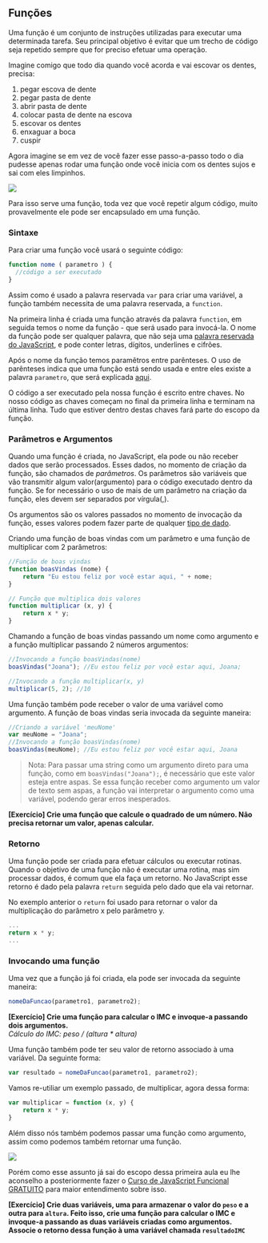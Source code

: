 ## Funções

Uma função é um conjunto de instruções utilizadas para executar uma determinada tarefa. Seu principal objetivo é evitar que um trecho de código seja repetido sempre que for preciso efetuar uma operação.

Imagine comigo que todo dia quando você acorda e vai escovar os dentes, precisa:

1. pegar escova de dente
2. pegar pasta de dente
3. abrir pasta de dente
4. colocar pasta de dente na escova
5. escovar os dentes
6. enxaguar a boca
7. cuspir

Agora imagine se em vez de você fazer esse passo-a-passo todo o dia pudesse apenas rodar uma função onde você inicia com os dentes sujos e sai com eles limpinhos.

![](http://schwererdentalcare.com/wp-content/uploads/2013/01/white-teeth.png)

Para isso serve uma função, toda vez que você repetir algum código, muito provavelmente ele pode ser encapsulado em uma função.

### Sintaxe

Para criar uma função você usará o seguinte código:

```js
function nome ( parametro ) {
  //código a ser executado
}
```

Assim como é usado a palavra reservada `var` para criar uma variável, a função também necessita de uma palavra reservada, a `function`.

Na primeira linha é criada uma função através da palavra `function`, em seguida temos o nome da função - que será usado para invocá-la. O nome da função pode ser qualquer palavra, que não seja uma [palavra reservada do JavaScript](https://developer.mozilla.org/en-US/docs/Web/JavaScript/Reference/Lexical_grammar#Keywords), e pode conter letras, dígitos, underlines e cifrões.

Após o nome da função temos paramêtros entre parênteses. O uso de parênteses indica que uma função está sendo usada e entre eles existe a palavra `parametro`, que será explicada [aqui](#parâmetros-e-argumentos).

O código a ser executado pela nossa função é escrito entre chaves. No nosso código as chaves começam no final da primeira linha e terminam na última linha. Tudo que estiver dentro destas chaves fará parte do escopo da função.

### Parâmetros e Argumentos

Quando uma função é criada, no JavaScript, ela pode ou não receber dados que serão processados. Esses dados, no momento de criação da função, são chamados de _parâmetros_. Os parâmetros são variáveis que vão transmitir algum valor(argumento) para o código executado dentro da função. Se for necessário o uso de mais de um parâmetro na criação da função, eles devem ser separados por vírgula(,).

Os argumentos são os valores passados no momento de invocação da função, esses valores podem fazer parte de qualquer [tipo de dado](https://developer.mozilla.org/pt-BR/docs/Web/JavaScript/Guide/Values,_variables,_and_literals#Valores).

Criando uma função de boas vindas com um parâmetro e uma função de multiplicar com 2 parâmetros:

```js
//Função de boas vindas
function boasVindas (nome) {
	return "Eu estou feliz por você estar aqui, " + nome;
}

// Função que multiplica dois valores
function multiplicar (x, y) {
	return x * y;
}
```

Chamando a função de boas vindas passando um nome como argumento e a função multiplicar passando 2 números argumentos:

```js
//Invocando a função boasVindas(nome)
boasVindas("Joana"); //Eu estou feliz por você estar aqui, Joana;

//Invocando a função multiplicar(x, y)
multiplicar(5, 2); //10
```

Uma função também pode receber o valor de uma variável como argumento. A função de boas vindas seria invocada da seguinte maneira:

```js
//Criando a variável 'meuNome'
var meuNome = "Joana";
//Invocando a função boasVindas(nome)
boasVindas(meuNome); //Eu estou feliz por você estar aqui, Joana
```

> Nota: Para passar uma string como um argumento direto para uma função, como em `boasVindas("Joana");`, é necessário que este valor esteja entre aspas. Se essa função receber como argumento um valor de texto sem aspas, a função vai interpretar o argumento como uma variável, podendo gerar erros inesperados.

**[Exercício] Crie uma função que calcule o quadrado de um número. Não precisa retornar um valor, apenas calcular.**

### Retorno

Uma função pode ser criada para efetuar cálculos ou executar rotinas. Quando o objetivo de uma função não é executar uma rotina, mas sim processar dados, é comum que ela faça um retorno. No JavaScript esse retorno é dado pela palavra `return` seguida pelo dado que ela vai retornar.

No exemplo anterior o `return` foi usado para retornar o valor da multiplicação do parâmetro x pelo parâmetro y.

```js
...
return x * y;
...
```

### Invocando uma função

Uma vez que a função já foi criada, ela pode ser invocada da seguinte maneira:

```js
nomeDaFuncao(parametro1, parametro2);
```

**[Exercício] Crie uma função para calcular o IMC e invoque-a passando dois argumentos.**
<br>
_Cálculo do IMC: peso / (altura * altura)_

Uma função também pode ter seu valor de retorno associado à uma variável. Da seguinte forma:

```js
var resultado = nomeDaFuncao(parametro1, parametro2);
```

Vamos re-utiliar um exemplo passado, de multiplicar, agora dessa forma:

```js
var multiplicar = function (x, y) {
	return x * y;
}
```
Além disso nós também podemos passar uma função como argumento, assim como podemos também retornar uma função.

![](http://cdn29.us1.fansshare.com/images/meme/wat-meme-1318916281.jpg)

Porém como esse assunto já sai do escopo dessa primeira aula eu lhe aconselho a posteriormente fazer o [Curso de JavaScript Funcional GRATUITO](https://github.com/Webschool-io/workshop-js-funcional-free) para maior entendimento sobre isso.

**[Exercício] Crie duas variáveis, uma para armazenar o valor do `peso` e a outra para `altura`. Feito isso, crie uma função para calcular o IMC e invoque-a passando as duas variáveis criadas como argumentos. Associe o retorno dessa função à uma variável chamada `resultadoIMC`**
